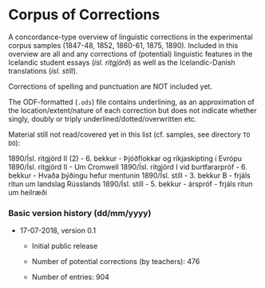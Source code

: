 # Corpus of Corrections

A concordance-type overview of linguistic corrections in the experimental corpus samples (1847-48, 1852, 1860-61, 1875, 1890). Included in this overview are all and any corrections of (potential) linguistic features in the Icelandic student essays (*ísl. ritgjörð*) as well as the Icelandic-Danish translations (*ísl. stíll*). 

Corrections of spelling and punctuation are NOT included yet. 

The ODF-formatted (`.ods`) file contains underlining, as an approximation of the location/extent/nature of each correction but does not indicate whether singly, doubly or triply underlined/dotted/overwritten etc.

Material still not read/covered yet in this list (cf. samples, see directory `TO DO`): 

1890/Ísl. ritgjörd II (2) - 6. bekkur - Þjóðflokkar og ríkjaskipting í Evrópu
1890/Ísl. ritgjörd II - Um Cromwell
1890/Ísl. ritgjörd I vid burtfararpróf - 6. bekkur - Hvaða þýðingu hefur mentunin
1890/Ísl. stíll - 3. bekkur B - frjáls ritun um landslag Rússlands
1890/Ísl. stíll - 5. bekkur - árspróf - frjáls ritun um heilræði


### Basic version history (dd/mm/yyyy)

- 17-07-2018, version 0.1
  - Initial public release

  - Number of potential corrections (by teachers): 476

  - Number of entries: 904
